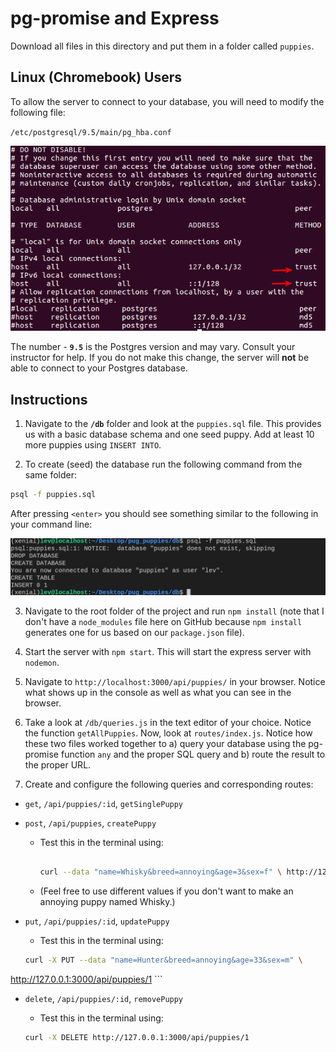 # pg-promise and Express

Download all files in this directory and put them in a folder called `puppies`.


## Linux (Chromebook) Users

To allow the server to connect to your database, you will need to modify the following file:

`/etc/postgresql/9.5/main/pg_hba.conf`

![pg_hba screenshot](screenshots/pg_hba.png)

The number - **`9.5`** is the Postgres version and may vary. Consult your instructor for help. If you do not make this change, the server will **not** be able to connect to your Postgres database.

## Instructions

1. Navigate to the **`/db`** folder and look at the `puppies.sql` file. This provides us with a basic database schema and one seed puppy. Add at least 10 more puppies using `INSERT INTO`. 

2. To create (seed) the database run the following command from the same folder:

```bash
psql -f puppies.sql
```

After pressing `<enter>` you should see something similar to the following in your command line:

![seed screenshot](screenshots/seed.png)

3. Navigate to the root folder of the project and run `npm install` (note that I don't have a `node_modules` file here on GitHub because `npm install` generates one for us based on our `package.json` file).

4. Start the server with `npm start`. This will start the express server with `nodemon`.

5. Navigate to `http://localhost:3000/api/puppies/` in your browser. Notice what shows up in the console as well as what you can see in the browser.

6. Take a look at `/db/queries.js` in the text editor of your choice. Notice the function `getAllPuppies`. Now, look at `routes/index.js`. Notice how these two files worked together to a) query your database using the pg-promise function `any` and the proper SQL query and b) route the result to the proper URL.

7. Create and configure the following queries and corresponding routes:
  * `get`, `/api/puppies/:id`, `getSinglePuppy`
  * `post`, `/api/puppies`, `createPuppy`
    - Test this in the terminal using:
    
      ```bash
      
      curl --data "name=Whisky&breed=annoying&age=3&sex=f" \ http://127.0.0.1:3000/api/puppies
      
      ```
      
    - (Feel free to use different values if you don't want to make an annoying puppy named Whisky.)
  * `put`, `/api/puppies/:id`, `updatePuppy`
    - Test this in the terminal using:
    
    ```bash
    curl -X PUT --data "name=Hunter&breed=annoying&age=33&sex=m" \
http://127.0.0.1:3000/api/puppies/1
    ```
    
  * `delete`, `/api/puppies/:id`, `removePuppy`
    - Test this in the terminal using:
    
    ```bash
    curl -X DELETE http://127.0.0.1:3000/api/puppies/1
    ```
